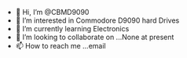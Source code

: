 - 👋 Hi, I’m @CBMD9090
- 👀 I’m interested in Commodore D9090 hard Drives
- 🌱 I’m currently learning Electronics
- 💞️ I’m looking to collaborate on ...None at present
- 📫 How to reach me ...email

<!---
CBMD9090/CBMD9090 is a ✨ special ✨ repository because its `README.md` (this file) appears on your GitHub profile.
You can click the Preview link to take a look at your changes.
--->
